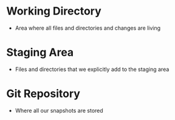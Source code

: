 # Working Directory
- Area where all files and directories and changes are living

# Staging Area
- Files and directories that we explicitly add to the staging area

# Git Repository
- Where all our snapshots are stored